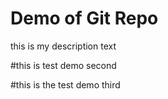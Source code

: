 # Demo of Git Repo


this is my description text


#this is test demo second


#this is the test demo third
